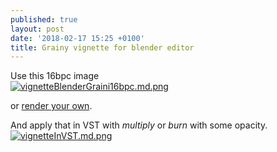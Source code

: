 ```yaml
---
published: true
layout: post
date: '2018-02-17 15:25 +0100'
title: Grainy vignette for blender editor
---
```

Use this 16bpc image  
[![vignetteBlenderGraini16bpc.md.png](https://cdn.scrot.moe/images/2018/02/17/vignetteBlenderGraini16bpc.md.png)](https://cdn.scrot.moe/images/2018/02/17/vignetteBlenderGraini16bpc.png)

or [render your own](/blends/vignette.blend.zip).

And apply that in VST with _multiply_ or _burn_ with some opacity.  
[![vignetteInVST.md.png](https://cdn.scrot.moe/images/2018/02/17/vignetteInVST.md.png)](https://cdn.scrot.moe/images/2018/02/17/vignetteInVST.png)
